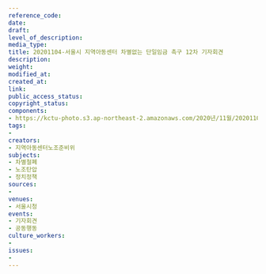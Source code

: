 ```yaml
---
reference_code: 
date: 
draft: 
level_of_description: 
media_type: 
title: 20201104-서울시 지역아동센터 차별없는 단일임금 촉구 12차 기자회견
description: 
weight: 
modified_at: 
created_at: 
link: 
public_access_status: 
copyright_status: 
components:
- https://kctu-photo.s3.ap-northeast-2.amazonaws.com/2020년/11월/20201104-서울시+지역아동센터+차별없는+단일임금+촉구+12차+기자회견/_1DX0019.jpg
tags:
- 
creators:
- 지역아동센터노조준비위
subjects:
- 차별철폐
- 노조탄압
- 정치정책
sources:
- 
venues:
- 서울시청
events:
- 기자회견
- 공동행동
culture_workers:
- 
issues:
- 
---
```

